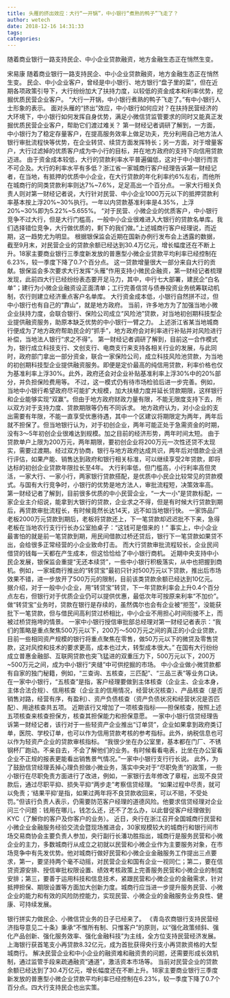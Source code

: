 ```yaml
---
title: 头雁的挤出效应：大行“一开锅”，中小银行“煮熟的鸭子”飞走了？
author: wetech
date: 2018-12-16 14:31:33
tags: 
categories: 
---
```

随着商业银行一路支持民企、中小企业贷款融资，地方金融生态正在悄然生变。
<!-- more -->
宋易康
随着商业银行一路支持民企、中小企业贷款融资，地方金融生态正在悄然生变。
民企、中小企业客户，曾经是中小银行、地方银行“盘子里的菜”，但在近期各项政策引导下，大行纷纷加大了扶持力度，以较低的资金成本和利率优势，挖掘优质民营企业客户。
“大行一开锅，中小银行煮熟的鸭子飞走了。”有中小银行人士形象的表示。
面对头雁的“挤出”效应，中小银行如何应对？在扶持民营经济的大环境下，中小银行如何发挥自身优势，满足小微信贷监管要求的同时又能真正发掘优质民营企业客户，帮助它们渡过难关？
第一财经记者调研了解到，一方面，中小银行为了稳定存量客户，在提高服务效率上做足功夫，充分利用自己地方法人银行审批流程快等优势，在企业转贷、续贷方面发挥特长；另一方面，对于增量客户，大行过滤掉的优质客户成为中小行的目标，并在地方政府的支持下向信用贷款迈进。
由于资金成本较低，大行的贷款利率水平普遍偏低，这对于中小银行而言不可企及。大行的利率水平有多低？浙江省一家城商行客户经理告诉第一财经记者，在当地，有抵押的优质中小企业，在大行贷款的年化利率约6%左右，而他所在城商行的同类贷款利率则达7%~7.6%，足足高出一个百分点。
一家大行相关负责人则对第一财经记者说，大行针对民营、中小企业1000万元以下的抵押贷款利率基本按上浮20%~30%执行。一年以内贷款基准利率是4.35%，上浮20%~30%即为5.22%~5.655%。
“对于民营、小微企业的优质客户，中小银行竞争不过大行，但是大行门槛高，一般中小企业很难进入大银行的贷款名单库。我们选择错位竞争，大行做优质的，剩下的我们做。”上述城商行客户经理说，而近期，这一趋势尤为明显。
根据银保监会近期在国新办例行发布会上透露的数据，截至9月末，对民营企业的贷款余额已经达到30.4万亿元，增长幅度还在不断上升。18家主要商业银行三季度新发放的普惠型小微企业贷款平均利率已经控制在6.23%，较一季度下降了0.7个百分点。
这一贷款增量很大一部分来自大行的贡献。银保监会多次要求大行发挥“头雁”作用支持小微民企融资，第一财经记者梳理发现，此前四大行已经纷纷表态要开足马力，其中，中行七大部署，建民企“白名单”；建行为小微企业融资设正面清单；工行完善信贷与债券投资业务统筹联动机制，农行则建立经济重点客户名单库。
大行资金成本低，小银行自然拼不过，但中小银行也有自己的“靠山”，就是地方政府。
当前，许多地方为了加强当地小微企业扶持力度，会联合银行、保险公司成立“风险池”贷款，对当地初创期科技型企业提供融资服务，助原本缺乏优势的中小银行一臂之力。
上述浙江省某当地城商行便成为了地方政府帮助民企的“抓手”，地方政府会对利率进行补贴并对风险进行补偿，当地法人银行“求之不得”。
第一财经记者调研了解到，目前这一合作模式为，银行成立科技支行、文创支行、电商支行来支持各相关行业的发展，与此同时，政府部门拿出一部分资金，联合一家保险公司，成立科技风险池贷款，为当地的初创期科技型企业提供融资服务。即便是定价最高的纯信用贷款，利率价格也仅为基准利率上浮30%。此外，政府还会对企业补贴基准利率上浮30%中的20%部分，并负担保险费用等。
不过，这一模式仍有待市场检验后进一步完善。例如，当地中小银行希望政府尽可能扩大规模，加大扶植力度并延长贷款期限，这样银行和企业能够实现“双赢”。但由于地方政府财政力量有限，不能无限度支持下去，所以双方对于支持力度、贷款期限等仍有不同诉求。
地方政府认为，对小企业的支出需要有年限，不能一直享受优惠待遇，其中一个区建议将期限定为两年，两年后就不担保了。但当地银行认为，对于初创企业，两年可能正处于急需资金的时期，没有3～5年初创企业很难达到规模。加之目前的经济形势，两年时间太短。
由于贷款单户上限为200万元，两年期限，要初创企业将200万元一次性还贷不太现实，需要过渡期。经过双方协商，银行与地方政府达成共识，两年后对借款企业进行评估，如果产能、销售达到政府和银行相关标准，可以继续享受2年贷款，即将达标的初创企业贷款年限拉长至4年。
大行利率低，但门槛高，小行利率高但灵活，一家大行、一家小行，两家银行贷款搭配，是优质中小民企比较常见的贷款模式。与国有大行竞争时，小银行的优势是地方法人，审批流程短，决策效率高。
第一财经记者了解到，目前很多优质的中小民营企业，“一大一小”是贷款标配，一家企业主介绍说，能拿到大银行的贷款，企业求之不得，但是有时候大行贷款到期后，再贷款审批流程长，有时候竟然长达14天，远不如当地银行快。
一家饰品厂老板2000万元贷款到期后，老板将贷款还上，下一笔贷款却迟迟批不下来，急得老板在当地农行支行行长办公室拍桌子：“这钱可是借来的！”
事实上，中小企业最害怕的就是前一笔贷款到期，用民间借款过桥还贷后，银行下一笔贷款如果贷不出，会给很多正常经营的小企业致命打击。 而大行贷款审批流程较长，企业民间借贷的钱每一天都在产生成本，但这恰恰给了中小银行商机。
近期中央支持中小民企发展，银保监会重提“无还本续贷”，一些中小银行积极落实，从中也把握到商机。例如，一家城商行推出的“转贷宝”最初只针对500万元以下贷款，推出后市场效果不错，进一步放开了500万元的限制，目前该类贷款余额已经达到10亿元。
据介绍，对于一般中小企业，用“转贷宝”转贷，下一年贷款利率会上升0.4个百分点左右，但银行对于优质企业仍可以提供优惠，最低次年可按原来利率“不加价”。做“转贷宝”业务时，贷款在银行是存续的，虽然偶尔也会有企业被“拒签”，没能获批下一笔贷款，但与借民间高利贷过桥相比，中小企业不用担心时间衔接不上，而被过桥贷拖垮的情景。
一家中小银行授信审批部总经理对第一财经记者表示：“我们的策略是重点聚焦500万元以下，200万～500万元之间的真正的小企业贷款，目前一些相同资产规模的银行将重点聚焦在零售，做50万元以下的微贷及零售贷款，这对风控和技术的要求更高，成本也过大，转型成本很大。”
在国有大行纷纷成立普惠金融部、互联网贷款也突飞猛进的双重压力下，500万元以下，200万~500万元之间，成为中小银行“夹缝”中可供挖掘的市场。
中小企业做小微贷款都有自家的独门秘籍，例如，“三查询、五核查，三匹配”、“三品三表”等业务口诀。在一家中小银行，“五核查”是指，客户经理要做到主体核查（企业主、企业本身，主体合法合规）、信用核查（企业主的信用情况，经营状况核查）、产品核查（是否销售对路，经营有序，有盈利）、资产负债核查（资产负债状况和经营状况是否匹配）、用途核查共五项。
近期该行又增加了一项核查指标——担保核查，按照上述五项核查来核查担保方，核查其担保能力和担保意愿。
一家中小银行信贷经理告诉第一财经记者，该行对于一些轻资产企业推出“订单贷”，企业如果拿到政府类订单，医院、学校订单，也可以作为信用贷款考核的参考指标。此外，纳税信息也可以作为轻资产企业的贷款审核指标。
“我很少坐在办公室里，基本都在门厂、不锈钢杯厂跑动。不亲自去，不会了解他们的业务。有时候看看电表，比坐在办公室看企业不正规的报表更能看出销售景气情况。”一家中小银行支行行长说。
此外，为了鼓励信贷经理丢掉心理负担做小微业务，落实中央对于“尽职免责”的政策，一些小银行在尽职免责方面进行了改进，例如，一家银行去年修改了章程，出现不良贷款后，通过尽职平抑、损失平抑“两步走”考察信贷经理。
“如果过程中尽责，就可以免责；‘结果平抑’是指，如果过两年将不良贷款收回来，可以不赔，不受处罚。”但该行负责人表示，仍需要防范客户经理的道德风险。他要求信贷经理对企业问三个问题：钱用在哪儿，钱怎么还，还不了怎么办，以此督促客户经理做到KYC（了解你的客户及你客户的业务）。
近日，央行在浙江召开全国城商行民营和小微企业金融服务经验交流会暨现场推进会，30家规模较大的城商行和银行间市场交易商协会主要负责人参加，央行副行长潘功胜指出，城商行是服务民营和小微企业的主力，多数城商行从成立之初就以民营和小微企业作为主要服务对象，在市场竞争中有先发优势。他对城商行做好民营和小微企业金融服务工作提出三点要求，第一，要坚持两个毫不动摇，对民营企业和国有企业一视同仁；第二，要在信贷资源安排、授信审批权限设置、绩效考核政策上完善服务民营和小微企业的制度安排；第三，要善于运用科技和信息技术，紧跟民营和小微企业的金融需求，针对抵押担保、期限设置等方面加大创新力度。城商行应当进一步提升服务民营、小微企业的能力和有效的风险防控能力，实现民营、小微企业的金融服务业务良性、健康、可持续发展。
 
 
银行拼实力做民企、小微信贷业务的日子已经来了。
《青岛农商银行支持民营经济指导意见二十条》秉承“不惟所有制、只惟客户”的原则，以“强化政策倾斜、强化产品创新、强化服务效率、强化金融科技”为主线，全方位支持民营经济发展。
上海银行获首笔支小再贷款8.32亿元，成为首批获得央行支小再贷款资格的大型城商行。
解决民营企业和中小企业的融资难和融资贵的问题，还需要形成长效机制，通过监管手段来疏通融资“通道”，激活资本市场等。
当前对民营企业的贷款余额已经达到了30.4万亿元，增长幅度还在不断上升。18家主要商业银行三季度新发放的普惠型小微企业贷款平均利率已经控制在6.23%，较一季度下降了0.7个百分点。四大行支持民企也出实策。
